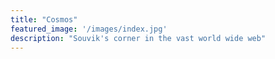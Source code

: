 ```yaml
---
title: "Cosmos"
featured_image: '/images/index.jpg'
description: "Souvik's corner in the vast world wide web"
---
```


